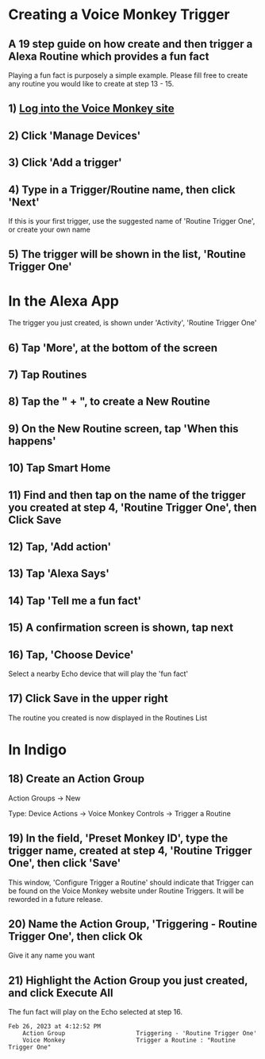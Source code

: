 # Creating a Voice Monkey Trigger

## A 19 step guide on how create and then trigger a Alexa Routine which provides a fun fact

Playing a fun fact is purposely a simple example. Please fill free to create any routine you would like to create at step 13 - 15.

## 1) [Log into the Voice Monkey site](https://voicemonkey.io/start) 

## 2) Click 'Manage Devices'

## 3) Click 'Add a trigger'

## 4) Type in a Trigger/Routine name, then click 'Next'

If this is your first trigger, use the suggested name of 'Routine Trigger One', or create your own name

## 5) The trigger will be shown in the list, 'Routine Trigger One'

# In the Alexa App

The trigger you just created, is shown under 'Activity', 'Routine Trigger One'

## 6) Tap 'More', at the bottom of the screen

## 7) Tap Routines

## 8) Tap the " + ", to create a New Routine

## 9) On the New Routine screen, tap 'When this happens'

## 10) Tap Smart Home

## 11) Find and then tap on the name of the trigger you created at step 4, 'Routine Trigger One', then Click Save

## 12) Tap, 'Add action'

## 13) Tap 'Alexa Says'

## 14) Tap 'Tell me a fun fact'

## 15) A confirmation screen is shown, tap next

## 16) Tap, 'Choose Device'

Select a nearby Echo device that will play the 'fun fact'

## 17) Click Save in the upper right

The routine you created is now displayed in the Routines List

# In Indigo

## 18) Create an Action Group

Action Groups -> New

Type: Device Actions -> Voice Monkey Controls -> Trigger a Routine

## 19) In the field, 'Preset Monkey ID', type the trigger name, created at step 4, 'Routine Trigger One', then click 'Save'

This window, 'Configure Trigger a Routine' should indicate that Trigger can be found on the Voice Monkey website under Routine Triggers. It will be reworded in a future release.

## 20) Name the Action Group, 'Triggering - Routine Trigger One', then click Ok

Give it any name you want

## 21) Highlight the Action Group you just created, and click Execute All

The fun fact will play on the Echo selected at step 16.

	Feb 26, 2023 at 4:12:52 PM
		Action Group                    Triggering - 'Routine Trigger One'
		Voice Monkey                    Trigger a Routine : "Routine Trigger One"
